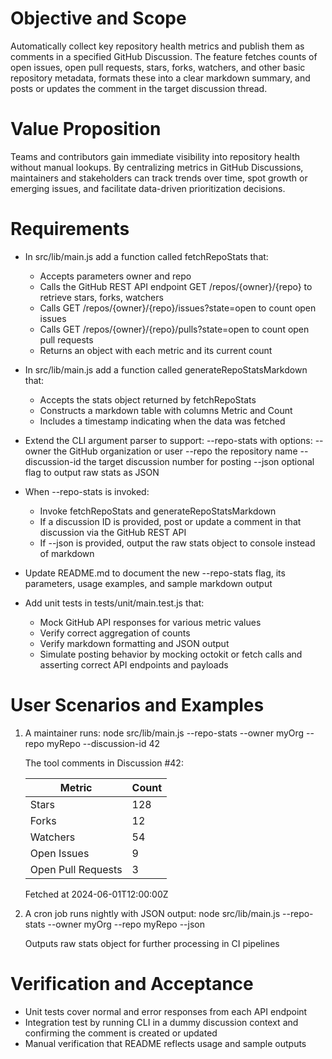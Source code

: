 # Objective and Scope
Automatically collect key repository health metrics and publish them as comments in a specified GitHub Discussion. The feature fetches counts of open issues, open pull requests, stars, forks, watchers, and other basic repository metadata, formats these into a clear markdown summary, and posts or updates the comment in the target discussion thread.

# Value Proposition
Teams and contributors gain immediate visibility into repository health without manual lookups. By centralizing metrics in GitHub Discussions, maintainers and stakeholders can track trends over time, spot growth or emerging issues, and facilitate data-driven prioritization decisions.

# Requirements

- In src/lib/main.js add a function called fetchRepoStats that:
  - Accepts parameters owner and repo
  - Calls the GitHub REST API endpoint GET /repos/{owner}/{repo} to retrieve stars, forks, watchers
  - Calls GET /repos/{owner}/{repo}/issues?state=open to count open issues
  - Calls GET /repos/{owner}/{repo}/pulls?state=open to count open pull requests
  - Returns an object with each metric and its current count

- In src/lib/main.js add a function called generateRepoStatsMarkdown that:
  - Accepts the stats object returned by fetchRepoStats
  - Constructs a markdown table with columns Metric and Count
  - Includes a timestamp indicating when the data was fetched

- Extend the CLI argument parser to support:
  --repo-stats with options:
    --owner <owner> the GitHub organization or user
    --repo <repo> the repository name
    --discussion-id <id> the target discussion number for posting
    --json optional flag to output raw stats as JSON

- When --repo-stats is invoked:
  - Invoke fetchRepoStats and generateRepoStatsMarkdown
  - If a discussion ID is provided, post or update a comment in that discussion via the GitHub REST API
  - If --json is provided, output the raw stats object to console instead of markdown

- Update README.md to document the new --repo-stats flag, its parameters, usage examples, and sample markdown output

- Add unit tests in tests/unit/main.test.js that:
  - Mock GitHub API responses for various metric values
  - Verify correct aggregation of counts
  - Verify markdown formatting and JSON output
  - Simulate posting behavior by mocking octokit or fetch calls and asserting correct API endpoints and payloads

# User Scenarios and Examples

1. A maintainer runs:
   node src/lib/main.js --repo-stats --owner myOrg --repo myRepo --discussion-id 42

   The tool comments in Discussion #42:

   | Metric             | Count |
   |--------------------|-------|
   | Stars              | 128   |
   | Forks              | 12    |
   | Watchers           | 54    |
   | Open Issues        | 9     |
   | Open Pull Requests | 3     |

   Fetched at 2024-06-01T12:00:00Z

2. A cron job runs nightly with JSON output:
   node src/lib/main.js --repo-stats --owner myOrg --repo myRepo --json

   Outputs raw stats object for further processing in CI pipelines

# Verification and Acceptance

- Unit tests cover normal and error responses from each API endpoint
- Integration test by running CLI in a dummy discussion context and confirming the comment is created or updated
- Manual verification that README reflects usage and sample outputs